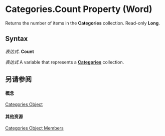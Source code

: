 
# Categories.Count Property (Word)

Returns the number of items in the  **Categories** collection. Read-only **Long**.


## Syntax

 _表达式_. **Count**

 _表达式_ A variable that represents a **[Categories](f5f5081d-4309-6617-28da-c369c1fe690c.md)** collection.


## 另请参阅


#### 概念


[Categories Object](f5f5081d-4309-6617-28da-c369c1fe690c.md)
#### 其他资源


[Categories Object Members](http://msdn.microsoft.com/library/8ed53994-04d3-dddc-b5ce-856f6a3aeb1b%28Office.15%29.aspx)